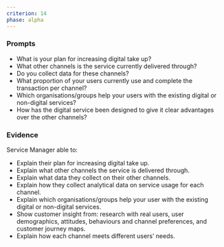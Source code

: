 ```yaml
---
criterion: 14
phase: alpha
---
```


### Prompts

* What is your plan for increasing digital take up?
* What other channels is the service currently delivered through?
* Do you collect data for these channels?
* What proportion of your users currently use and complete the transaction per channel?
* Which organisations/groups help your users with the existing digital or non-digital services?
* How has the digital service been designed to give it clear advantages over the other channels?

### Evidence
Service Manager able to:

* Explain their plan for increasing digital take up.
* Explain what other channels the service is delivered through.
* Explain what data they collect on their other channels.
* Explain how they collect analytical data on service usage for each channel.
* Explain which organisations/groups help your user with the existing digital or non-digital services.
* Show customer insight from: research with real users, user demographics, attitudes, behaviours and channel preferences, and customer journey maps.
* Explain how each channel meets different users’ needs.
